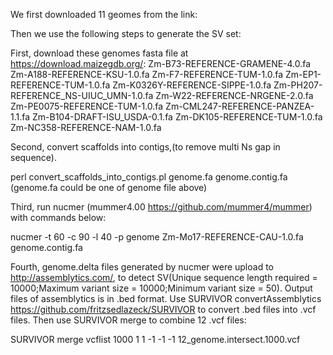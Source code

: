 We first downloaded 11 geomes from the link: 

Then we use the following steps to generate the SV set: 

First, download these genomes fasta file at https://download.maizegdb.org/:
Zm-B73-REFERENCE-GRAMENE-4.0.fa
Zm-A188-REFERENCE-KSU-1.0.fa
Zm-F7-REFERENCE-TUM-1.0.fa
Zm-EP1-REFERENCE-TUM-1.0.fa
Zm-K0326Y-REFERENCE-SIPPE-1.0.fa
Zm-PH207-REFERENCE_NS-UIUC_UMN-1.0.fa
Zm-W22-REFERENCE-NRGENE-2.0.fa
Zm-PE0075-REFERENCE-TUM-1.0.fa
Zm-CML247-REFERENCE-PANZEA-1.1.fa
Zm-B104-DRAFT-ISU_USDA-0.1.fa
Zm-DK105-REFERENCE-TUM-1.0.fa
Zm-NC358-REFERENCE-NAM-1.0.fa


Second, convert scaffolds into contigs,(to remove multi Ns gap in sequence).

perl convert_scaffolds_into_contigs.pl genome.fa genome.contig.fa (genome.fa could be one of genome file above)

Third, run nucmer (mummer4.00 https://github.com/mummer4/mummer) with commands below:

nucmer -t 60 -c 90 -l 40 -p	genome	Zm-Mo17-REFERENCE-CAU-1.0.fa	genome.contig.fa

Fourth, genome.delta files generated by nucmer were upload to http://assemblytics.com/, to detect SV(Unique sequence length required = 10000;Maximum variant size = 10000;Minimum variant size = 50).
Output files of assemblytics is in .bed format. Use SURVIVOR convertAssemblytics https://github.com/fritzsedlazeck/SURVIVOR to convert .bed files into .vcf files.
Then use SURVIVOR merge to combine 12 .vcf files:

SURVIVOR merge vcflist 1000 1 1 -1 -1 -1 12_genome.intersect.1000.vcf
